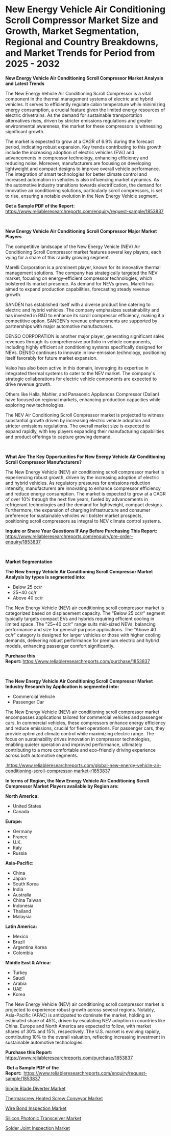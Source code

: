 <p><h1>New Energy Vehicle Air Conditioning Scroll Compressor Market Size and Growth, Market Segmentation, Regional and Country Breakdowns, and Market Trends for Period from 2025 -  2032</h1></p><p><strong>New Energy Vehicle Air Conditioning Scroll Compressor Market Analysis and Latest Trends</strong></p>
<p><p>The New Energy Vehicle Air Conditioning Scroll Compressor is a vital component in the thermal management systems of electric and hybrid vehicles. It serves to efficiently regulate cabin temperature while minimizing energy consumption, a crucial feature given the limited energy resources of electric drivetrains. As the demand for sustainable transportation alternatives rises, driven by stricter emissions regulations and greater environmental awareness, the market for these compressors is witnessing significant growth.</p><p>The market is expected to grow at a CAGR of 6.9% during the forecast period, indicating robust expansion. Key trends contributing to this growth include the increasing adoption of electric vehicles (EVs) and advancements in compressor technology, enhancing efficiency and reducing noise. Moreover, manufacturers are focusing on developing lightweight and compact designs to improve overall vehicle performance. The integration of smart technologies for better climate control and increased automation in vehicles is also influencing market dynamics. As the automotive industry transitions towards electrification, the demand for innovative air conditioning solutions, particularly scroll compressors, is set to rise, ensuring a notable evolution in the New Energy Vehicle segment.</p></p>
<p><strong>Get a Sample PDF of the Report:&nbsp;</strong> <a href="https://www.reliableresearchreports.com/enquiry/request-sample/1853837?utm_campaign=24&utm_medium=2&utm_source=Github&utm_content=ia&utm_term=08012025&utm_id=new-energy-vehicle-air-conditioning-scroll-compressor">https://www.reliableresearchreports.com/enquiry/request-sample/1853837</a></p>
<p>&nbsp;</p>
<p><strong>New Energy Vehicle Air Conditioning Scroll Compressor Major Market Players</strong></p>
<p><p>The competitive landscape of the New Energy Vehicle (NEV) Air Conditioning Scroll Compressor market features several key players, each vying for a share of this rapidly growing segment. </p><p>Marelli Corporation is a prominent player, known for its innovative thermal management solutions. The company has strategically targeted the NEV market, focusing on energy-efficient compressor technologies, which bolstered its market presence. As demand for NEVs grows, Marelli has aimed to expand production capabilities, forecasting steady revenue growth.</p><p>SANDEN has established itself with a diverse product line catering to electric and hybrid vehicles. The company emphasizes sustainability and has invested in R&D to enhance its scroll compressor efficiency, making it a competitive option. SANDEN's revenue enhancements are supported by partnerships with major automotive manufacturers.</p><p>DENSO CORPORATION is another major player, generating significant sales revenues through its comprehensive portfolio in vehicle components, including highly efficient air conditioning systems specifically designed for NEVs. DENSO continues to innovate in low-emission technology, positioning itself favorably for future market expansion.</p><p>Valeo has also been active in this domain, leveraging its expertise in integrated thermal systems to cater to the NEV market. The company's strategic collaborations for electric vehicle components are expected to drive revenue growth.</p><p>Others like Halla, Mahler, and Panasonic Appliances Compressor (Dalian) have focused on regional markets, enhancing production capacities while exploring new technologies. </p><p>The NEV Air Conditioning Scroll Compressor market is projected to witness substantial growth driven by increasing electric vehicle adoption and stricter emissions regulations. The overall market size is expected to expand rapidly, with key players expanding their manufacturing capabilities and product offerings to capture growing demand.</p></p>
<p>&nbsp;</p>
<p><strong>What Are The Key Opportunities For New Energy Vehicle Air Conditioning Scroll Compressor Manufacturers?</strong></p>
<p><p>The New Energy Vehicle (NEV) air conditioning scroll compressor market is experiencing robust growth, driven by the increasing adoption of electric and hybrid vehicles. As regulatory pressures for emissions reduction intensify, manufacturers are innovating to enhance compressor efficiency and reduce energy consumption. The market is expected to grow at a CAGR of over 10% through the next five years, fueled by advancements in refrigerant technologies and the demand for lightweight, compact designs. Furthermore, the expansion of charging infrastructure and consumer preference for sustainable vehicles will bolster market prospects, positioning scroll compressors as integral to NEV climate control systems.</p></p>
<p><strong>Inquire or Share Your Questions If Any Before Purchasing This Report:</strong> <a href="https://www.reliableresearchreports.com/enquiry/pre-order-enquiry/1853837?utm_campaign=24&utm_medium=2&utm_source=Github&utm_content=ia&utm_term=08012025&utm_id=new-energy-vehicle-air-conditioning-scroll-compressor">https://www.reliableresearchreports.com/enquiry/pre-order-enquiry/1853837</a></p>
<p>&nbsp;</p>
<p><strong>Market Segmentation</strong></p>
<p><strong>The New Energy Vehicle Air Conditioning Scroll Compressor Market Analysis by types is segmented into:</strong></p>
<p><ul><li>Below 25 cc/r</li><li>25~40 cc/r</li><li>Above 40 cc/r</li></ul></p>
<p><p>The New Energy Vehicle (NEV) air conditioning scroll compressor market is categorized based on displacement capacity. The "Below 25 cc/r" segment typically targets compact EVs and hybrids requiring efficient cooling in limited space. The "25~40 cc/r" range suits mid-sized NEVs, balancing performance and size for general-purpose applications. The "Above 40 cc/r" category is designed for larger vehicles or those with higher cooling demands, delivering robust performance for premium electric and hybrid models, enhancing passenger comfort significantly.</p></p>
<p><strong>Purchase this Report:&nbsp;</strong><a href="https://www.reliableresearchreports.com/purchase/1853837?utm_campaign=24&utm_medium=2&utm_source=Github&utm_content=ia&utm_term=08012025&utm_id=new-energy-vehicle-air-conditioning-scroll-compressor">https://www.reliableresearchreports.com/purchase/1853837</a></p>
<p>&nbsp;</p>
<p><strong>The New Energy Vehicle Air Conditioning Scroll Compressor Market Industry Research by Application is segmented into:</strong></p>
<p><ul><li>Commercial Vehicle</li><li>Passenger Car</li></ul></p>
<p><p>The New Energy Vehicle (NEV) air conditioning scroll compressor market encompasses applications tailored for commercial vehicles and passenger cars. In commercial vehicles, these compressors enhance energy efficiency and reduce emissions, crucial for fleet operations. For passenger cars, they provide optimized climate control while maximizing electric range. The focus on sustainability drives innovation in compressor technologies, enabling quieter operation and improved performance, ultimately contributing to a more comfortable and eco-friendly driving experience across both automotive segments.</p></p>
<p><a href="https://www.reliableresearchreports.com/global-new-energy-vehicle-air-conditioning-scroll-compressor-market-r1853837?utm_campaign=24&utm_medium=2&utm_source=Github&utm_content=ia&utm_term=08012025&utm_id=new-energy-vehicle-air-conditioning-scroll-compressor">&nbsp;https://www.reliableresearchreports.com/global-new-energy-vehicle-air-conditioning-scroll-compressor-market-r1853837</a></p>
<p><strong>In terms of Region, the New Energy Vehicle Air Conditioning Scroll Compressor Market Players available by Region are:</strong></p>
<p>
    <p> <strong> North America: </strong>
        <ul>
            <li>United States</li>
            <li>Canada</li>
        </ul>
        </p> 
    <p> <strong> Europe: </strong>
        <ul>
            <li>Germany</li>
            <li>France</li>
            <li>U.K.</li>
            <li>Italy</li>
            <li>Russia</li>
        </ul>
        </p> 
    <p> <strong> Asia-Pacific: </strong>
        <ul>
            <li>China</li>
            <li>Japan</li>
            <li>South Korea</li>
            <li>India</li>
            <li>Australia</li>
            <li>China Taiwan</li>
            <li>Indonesia</li>
            <li>Thailand</li>
            <li>Malaysia</li>
        </ul>
        </p> 
    <p> <strong> Latin America: </strong>
        <ul>
            <li>Mexico</li>
            <li>Brazil</li>
            <li>Argentina Korea</li>
            <li>Colombia</li>
        </ul>
        </p> 
    <p> <strong> Middle East & Africa: </strong>
        <ul>
            <li>Turkey</li>
            <li>Saudi</li>
            <li>Arabia</li>
            <li>UAE</li>
            <li>Korea</li>
        </ul>
    </p>
    </p>
<p><p>The New Energy Vehicle (NEV) air conditioning scroll compressor market is projected to experience robust growth across several regions. Notably, Asia-Pacific (APAC) is anticipated to dominate the market, holding an estimated share of 45%, driven by escalating NEV adoption in countries like China. Europe and North America are expected to follow, with market shares of 30% and 15%, respectively. The U.S. market is evolving rapidly, contributing 10% to the overall valuation, reflecting increasing investment in sustainable automotive technologies.</p></p>
<p><strong>Purchase this Report: </strong><a href="https://www.reliableresearchreports.com/purchase/1853837?utm_campaign=24&utm_medium=2&utm_source=Github&utm_content=ia&utm_term=08012025&utm_id=new-energy-vehicle-air-conditioning-scroll-compressor">https://www.reliableresearchreports.com/purchase/1853837</a></p>
<p>&nbsp;<strong>Get a Sample PDF of the Report:&nbsp;&nbsp;</strong><a href="https://www.reliableresearchreports.com/enquiry/request-sample/1853837?utm_campaign=24&utm_medium=2&utm_source=Github&utm_content=ia&utm_term=08012025&utm_id=new-energy-vehicle-air-conditioning-scroll-compressor">https://www.reliableresearchreports.com/enquiry/request-sample/1853837</a></p>
<p><strong></strong></p>
<p><p><a href="https://github.com/JosephineMcguire65/Market-Research-Report-List-1/blob/main/single-blade-diverter-market.md?utm_campaign=24&utm_medium=2&utm_source=Github&utm_content=ia&utm_term=08012025&utm_id=new-energy-vehicle-air-conditioning-scroll-compressor">Single Blade Diverter Market</a></p><p><a href="https://github.com/jerhoskinson197676/Market-Research-Report-List-1/blob/main/thermascrew-heated-screw-conveyor-market.md?utm_campaign=24&utm_medium=2&utm_source=Github&utm_content=ia&utm_term=08012025&utm_id=new-energy-vehicle-air-conditioning-scroll-compressor">Thermascrew Heated Screw Conveyor Market</a></p><p><a href="https://www.linkedin.com/pulse/upcoming-boom-wire-bond-inspection-market-projections-end-use-8zqle?utm_campaign=24&utm_medium=2&utm_source=Github&utm_content=ia&utm_term=08012025&utm_id=new-energy-vehicle-air-conditioning-scroll-compressor">Wire Bond Inspection Market</a></p><p><a href="https://www.linkedin.com/pulse/silicon-photonic-transceiver-market-report-creating-business-strategies-yliae?utm_campaign=24&utm_medium=2&utm_source=Github&utm_content=ia&utm_term=08012025&utm_id=new-energy-vehicle-air-conditioning-scroll-compressor">Silicon Photonic Transceiver Market</a></p><p><a href="https://www.linkedin.com/pulse/solder-joint-inspection-market-study-strategies-leading-players-rhitc?utm_campaign=24&utm_medium=2&utm_source=Github&utm_content=ia&utm_term=08012025&utm_id=new-energy-vehicle-air-conditioning-scroll-compressor">Solder Joint Inspection Market</a></p></p>